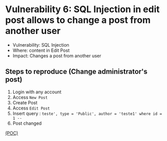 # Vulnerability 6: SQL Injection in edit post allows to change a post from another user
- Vulnerability: SQL Injection
- Where: content in Edit Post
- Impact: Changes a post from another user

## Steps to reproduce (Change administrator's post)
	
1. Login with any account
2. Access `New Post`
3. Create Post
4. Access `Edit Post`
5. Insert query : `teste', type = 'Public', author = 'teste1' where id = 1 -- `
4. Post changed

[(POC)](vuln6.py)
